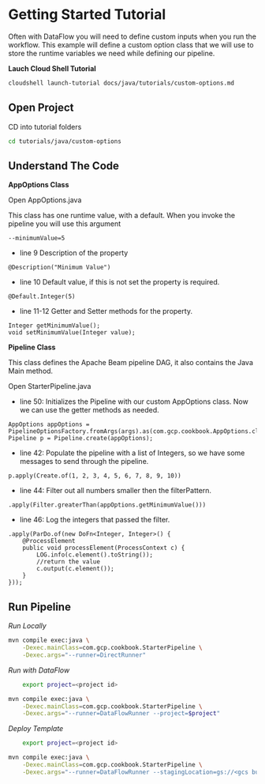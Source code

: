 # Getting Started Tutorial
Often with DataFlow you will need to define custom inputs when you run the workflow. This example will define a custom option class that we will use to store the runtime variables we need while defining our pipeline. 

**Lauch Cloud Shell Tutorial**
```bash
cloudshell launch-tutorial docs/java/tutorials/custom-options.md
```

## Open Project
CD into tutorial folders
```bash
cd tutorials/java/custom-options
```


## Understand The Code

**AppOptions Class**

Open <walkthrough-editor-open-file filePath="/beamcookbook/tutorials/java/custom-options/src/main/java/com/gcp/cookbook/AppOptions.java">AppOptions.java</walkthrough-editor-open-file>

This class has one runtime value, with a default. When you invoke the pipeline you will use this argument
```
--minimumValue=5
```


- <walkthrough-editor-select-line
filePath="/beamcookbook/tutorials/java/custom-options/src/main/java/com/gcp/cookbook/AppOptions.java"
startLine="9" startCharacterOffset="0" 
endLine="9" endCharacterOffset="80">line 9</walkthrough-editor-select-line>
Description of the property
``` 
@Description("Minimum Value") 
```


- <walkthrough-editor-select-line
filePath="/beamcookbook/tutorials/java/custom-options/src/main/java/com/gcp/cookbook/AppOptions.java"
startLine="10" startCharacterOffset="0" 
endLine="10" endCharacterOffset="80">line 10</walkthrough-editor-select-line>
Default value, if this is not set the property is required.
``` 
@Default.Integer(5) 
```


- <walkthrough-editor-select-line
filePath="/beamcookbook/tutorials/java/custom-options/src/main/java/com/gcp/cookbook/AppOptions.java"
startLine="11" startCharacterOffset="0" 
endLine="12" endCharacterOffset="80">line 11-12</walkthrough-editor-select-line>
Getter and Setter methods for the property. 
```
Integer getMinimumValue();
void setMinimumValue(Integer value);
```



**Pipeline Class**

This class defines the Apache Beam pipeline DAG, it also contains the Java Main method. 

Open <walkthrough-editor-open-file filePath="/beamcookbook/tutorials/java/custom-options/src/main/java/com/gcp/cookbook/StarterPipeline.java">StarterPipeline.java</walkthrough-editor-open-file>

- <walkthrough-editor-select-line
filePath="/beamcookbook/tutorials/java/custom-options/src/main/java/com/gcp/cookbook/StarterPipeline.java"
startLine="38" startCharacterOffset="0" 
endLine="39" endCharacterOffset="80">line 50:</walkthrough-editor-select-line>
Initializes the Pipeline with our custom AppOptions class. Now we can use the getter methods as needed.
```
AppOptions appOptions = PipelineOptionsFactory.fromArgs(args).as(com.gcp.cookbook.AppOptions.class);
Pipeline p = Pipeline.create(appOptions);
```


- <walkthrough-editor-select-line
filePath="/beamcookbook/tutorials/java/custom-options/src/main/java/com/gcp/cookbook/StarterPipeline.java"
startLine="41" startCharacterOffset="0" 
endLine="41" endCharacterOffset="80">line 42:</walkthrough-editor-select-line>
Populate the pipeline with a list of Integers, so we have some messages to send through the pipeline.
```
p.apply(Create.of(1, 2, 3, 4, 5, 6, 7, 8, 9, 10))
```



- <walkthrough-editor-select-line
filePath="/beamcookbook/tutorials/java/custom-options/src/main/java/com/gcp/cookbook/StarterPipeline.java"
startLine="43" startCharacterOffset="0" 
endLine="43" endCharacterOffset="80">line 44:</walkthrough-editor-select-line>
Filter out all numbers smaller then the filterPattern.
```
.apply(Filter.greaterThan(appOptions.getMinimumValue()))
```



- <walkthrough-editor-select-line
filePath="/beamcookbook/tutorials/java/custom-options/src/main/java/com/gcp/cookbook/StarterPipeline.java"
startLine="45" startCharacterOffset="0" 
endLine="50" endCharacterOffset="80">line 46:</walkthrough-editor-select-line>
Log the integers that passed the filter.
```
.apply(ParDo.of(new DoFn<Integer, Integer>() {
    @ProcessElement
    public void processElement(ProcessContext c) {
        LOG.info(c.element().toString());
        //return the value
        c.output(c.element());
    }
}));
```



## Run Pipeline

*Run Locally*
```bash
mvn compile exec:java \
    -Dexec.mainClass=com.gcp.cookbook.StarterPipeline \
    -Dexec.args="--runner=DirectRunner"
```

*Run with DataFlow*
```bash
    export project=<project id>
```
```bash
mvn compile exec:java \
    -Dexec.mainClass=com.gcp.cookbook.StarterPipeline \
    -Dexec.args="--runner=DataFlowRunner --project=$project"
```

*Deploy Template*
```bash
    export project=<project id>
```
```bash
mvn compile exec:java \
    -Dexec.mainClass=com.gcp.cookbook.StarterPipeline \
    -Dexec.args="--runner=DataFlowRunner --stagingLocation=gs://<gcs bucket>/staging"
```

    